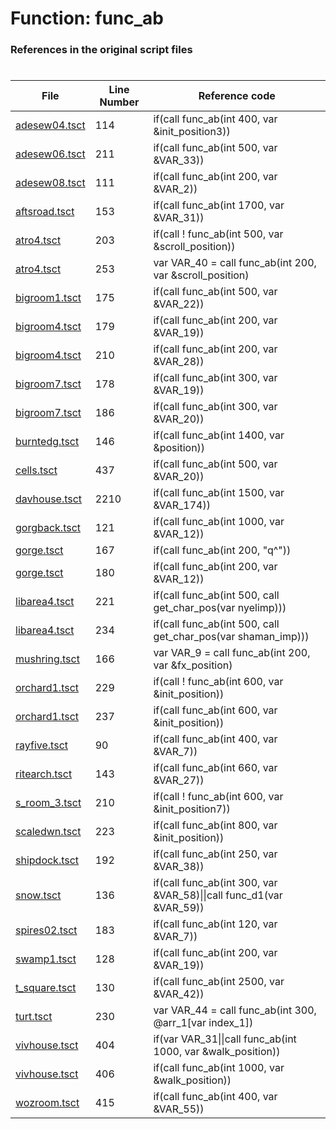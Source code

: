 # Function: func_ab
### References in the original script files

#

| File | Line Number | Reference code |
| --- | --- | --- |
| [adesew04.tsct](../../../out/adesew04.tsct#L114) | 114 | if(call func_ab(int 400, var &init_position3)) |
| [adesew06.tsct](../../../out/adesew06.tsct#L211) | 211 | if(call func_ab(int 500, var &VAR_33)) |
| [adesew08.tsct](../../../out/adesew08.tsct#L111) | 111 | if(call func_ab(int 200, var &VAR_2)) |
| [aftsroad.tsct](../../../out/aftsroad.tsct#L153) | 153 | if(call func_ab(int 1700, var &VAR_31)) |
| [atro4.tsct](../../../out/atro4.tsct#L203) | 203 | if(call ! func_ab(int 500, var &scroll_position)) |
| [atro4.tsct](../../../out/atro4.tsct#L253) | 253 | var VAR_40 = call func_ab(int 200, var &scroll_position) |
| [bigroom1.tsct](../../../out/bigroom1.tsct#L175) | 175 | if(call func_ab(int 500, var &VAR_22)) |
| [bigroom4.tsct](../../../out/bigroom4.tsct#L179) | 179 | if(call func_ab(int 200, var &VAR_19)) |
| [bigroom4.tsct](../../../out/bigroom4.tsct#L210) | 210 | if(call func_ab(int 200, var &VAR_28)) |
| [bigroom7.tsct](../../../out/bigroom7.tsct#L178) | 178 | if(call func_ab(int 300, var &VAR_19)) |
| [bigroom7.tsct](../../../out/bigroom7.tsct#L186) | 186 | if(call func_ab(int 300, var &VAR_20)) |
| [burntedg.tsct](../../../out/burntedg.tsct#L146) | 146 | if(call func_ab(int 1400, var &position)) |
| [cells.tsct](../../../out/cells.tsct#L437) | 437 | if(call func_ab(int 500, var &VAR_20)) |
| [davhouse.tsct](../../../out/davhouse.tsct#L2210) | 2210 | if(call func_ab(int 1500, var &VAR_174)) |
| [gorgback.tsct](../../../out/gorgback.tsct#L121) | 121 | if(call func_ab(int 1000, var &VAR_12)) |
| [gorge.tsct](../../../out/gorge.tsct#L167) | 167 | if(call func_ab(int 200, "q^")) |
| [gorge.tsct](../../../out/gorge.tsct#L180) | 180 | if(call func_ab(int 200, var &VAR_12)) |
| [libarea4.tsct](../../../out/libarea4.tsct#L221) | 221 | if(call func_ab(int 500, call get_char_pos(var nyelimp))) |
| [libarea4.tsct](../../../out/libarea4.tsct#L234) | 234 | if(call func_ab(int 500, call get_char_pos(var shaman_imp))) |
| [mushring.tsct](../../../out/mushring.tsct#L166) | 166 | var VAR_9 = call func_ab(int 200, var &fx_position) |
| [orchard1.tsct](../../../out/orchard1.tsct#L229) | 229 | if(call ! func_ab(int 600, var &init_position)) |
| [orchard1.tsct](../../../out/orchard1.tsct#L237) | 237 | if(call func_ab(int 600, var &init_position)) |
| [rayfive.tsct](../../../out/rayfive.tsct#L90) | 90 | if(call func_ab(int 400, var &VAR_7)) |
| [ritearch.tsct](../../../out/ritearch.tsct#L143) | 143 | if(call func_ab(int 660, var &VAR_27)) |
| [s_room_3.tsct](../../../out/s_room_3.tsct#L210) | 210 | if(call ! func_ab(int 600, var &init_position7)) |
| [scaledwn.tsct](../../../out/scaledwn.tsct#L223) | 223 | if(call func_ab(int 800, var &init_position)) |
| [shipdock.tsct](../../../out/shipdock.tsct#L192) | 192 | if(call func_ab(int 250, var &VAR_38)) |
| [snow.tsct](../../../out/snow.tsct#L136) | 136 | if(call func_ab(int 300, var &VAR_58)\|\|call func_d1(var &VAR_59)) |
| [spires02.tsct](../../../out/spires02.tsct#L183) | 183 | if(call func_ab(int 120, var &VAR_7)) |
| [swamp1.tsct](../../../out/swamp1.tsct#L128) | 128 | if(call func_ab(int 200, var &VAR_19)) |
| [t_square.tsct](../../../out/t_square.tsct#L130) | 130 | if(call func_ab(int 2500, var &VAR_42)) |
| [turt.tsct](../../../out/turt.tsct#L230) | 230 | var VAR_44 = call func_ab(int 300, @arr_1[var index_1]) |
| [vivhouse.tsct](../../../out/vivhouse.tsct#L404) | 404 | if(var VAR_31\|\|call func_ab(int 1000, var &walk_position)) |
| [vivhouse.tsct](../../../out/vivhouse.tsct#L406) | 406 | if(call func_ab(int 1000, var &walk_position)) |
| [wozroom.tsct](../../../out/wozroom.tsct#L415) | 415 | if(call func_ab(int 400, var &VAR_55)) |
